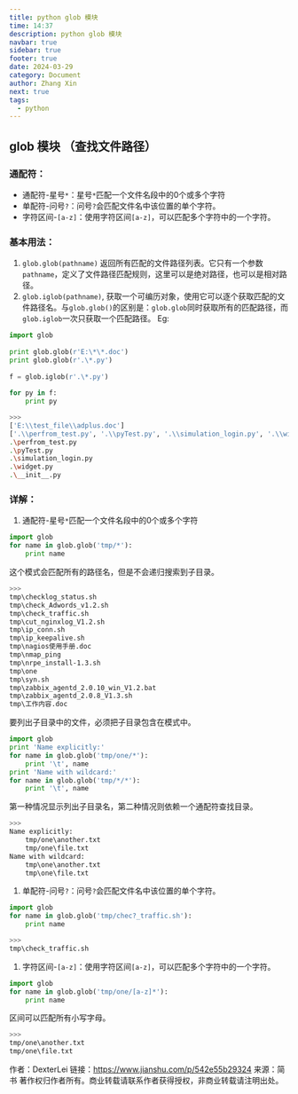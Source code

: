 ```yaml
---
title: python glob 模块
time: 14:37
description: python glob 模块
navbar: true
sidebar: true
footer: true
date: 2024-03-29
category: Document
author: Zhang Xin
next: true
tags:
  - python
---
```

## glob 模块 （查找文件路径）

### 通配符：

- 通配符-星号`*`：星号`*`匹配一个文件名段中的0个或多个字符
- 单配符-问号`?`：问号`?`会匹配文件名中该位置的单个字符。
- 字符区间-`[a-z]`：使用字符区间`[a-z]`，可以匹配多个字符中的一个字符。

### 基本用法：

1. `glob.glob(pathname)`
     返回所有匹配的文件路径列表。它只有一个参数`pathname`，定义了文件路径匹配规则，这里可以是绝对路径，也可以是相对路径。
2. `glob.iglob(pathname)`,
     获取一个可编历对象，使用它可以逐个获取匹配的文件路径名。与`glob.glob()`的区别是：`glob.glob`同时获取所有的匹配路径，而`glob.iglob`一次只获取一个匹配路径。
     Eg:



```python
import glob 
  
print glob.glob(r'E:\*\*.doc') 
print glob.glob(r'.\*.py') 
  
f = glob.iglob(r'.\*.py') 
  
for py in f: 
    print py 
```



```bash
>>>
['E:\\test_file\\adplus.doc'] 
['.\\perfrom_test.py', '.\\pyTest.py', '.\\simulation_login.py', '.\\widget.py', '.\\__init__.py'] 
.\perfrom_test.py 
.\pyTest.py 
.\simulation_login.py 
.\widget.py 
.\__init__.py 
```

### 详解：

1. 通配符-星号`*`匹配一个文件名段中的0个或多个字符



```python
import glob
for name in glob.glob('tmp/*'):
    print name
```

这个模式会匹配所有的路径名，但是不会递归搜索到子目录。



```bash
>>> 
tmp\checklog_status.sh
tmp\check_Adwords_v1.2.sh
tmp\check_traffic.sh
tmp\cut_nginxlog_V1.2.sh
tmp\ip_conn.sh
tmp\ip_keepalive.sh
tmp\nagios使用手册.doc
tmp\nmap_ping
tmp\nrpe_install-1.3.sh
tmp\one
tmp\syn.sh
tmp\zabbix_agentd_2.0.10_win_V1.2.bat
tmp\zabbix_agentd_2.0.8_V1.3.sh
tmp\工作内容.doc
```

要列出子目录中的文件，必须把子目录包含在模式中。



```python
import glob
print 'Name explicitly:'
for name in glob.glob('tmp/one/*'):
    print '\t', name
print 'Name with wildcard:'
for name in glob.glob('tmp/*/*'):
    print '\t', name 
```

第一种情况显示列出子目录名，第二种情况则依赖一个通配符查找目录。



```bash
>>>
Name explicitly:
    tmp/one\another.txt
    tmp/one\file.txt
Name with wildcard:
    tmp\one\another.txt
    tmp\one\file.txt
```

1. 单配符-问号`?`：问号`?`会匹配文件名中该位置的单个字符。



```python
import glob
for name in glob.glob('tmp/chec?_traffic.sh'):
    print name
```



```bash
>>> 
tmp\check_traffic.sh
```

1. 字符区间-`[a-z]`：使用字符区间`[a-z]`，可以匹配多个字符中的一个字符。



```python
import glob
for name in glob.glob('tmp/one/[a-z]*'):
    print name
```

区间可以匹配所有小写字母。



```bash
>>> 
tmp/one\another.txt
tmp/one\file.txt
```



作者：DexterLei
链接：https://www.jianshu.com/p/542e55b29324
来源：简书
著作权归作者所有。商业转载请联系作者获得授权，非商业转载请注明出处。